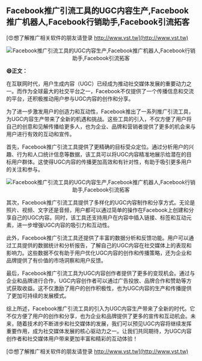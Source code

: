 ## **Facebook推广引流工具的UGC内容生产,Facebook推广机器人,Facebook行销助手,Facebook引流拓客**

[😍想了解推广相关软件的朋友请登录 http://www.vst.tw](http://www.vst.tw)

 <center><img src="https://vst.tw/MP4/tuiguang/png/7.png" alt="Facebook推广引流工具的UGC内容生产,Facebook推广机器人,Facebook行销助手,Facebook引流拓客"></center>

**😄正文：**

在互联网时代，用户生成内容（UGC）已经成为推动社交媒体发展的重要动力之一。而作为全球最大的社交平台之一，Facebook不仅提供了一个传播信息和交流的平台，还积极推动用户参与UGC内容的创作和分享。

为了进一步激发用户的创造力和互动性，Facebook推出了一系列推广引流工具，为UGC内容生产带来了全新的机遇和挑战。这些工具的引入，不仅方便了用户将自己的创意和见解传播给更多人，也为企业、品牌和营销者提供了更多的机会来与用户进行有效的互动和宣传。

首先，Facebook推广引流工具提供了更精确的目标受众定位。通过分析用户的兴趣、行为和人口统计信息等数据，该工具可以将UGC内容精准地展示给潜在的目标用户群体。这使得UGC内容的传播更加高效和有针对性，有助于吸引更多用户的关注和参与。

 <center><img src="https://vst.tw/MP4/tuiguang/png/5.png" alt="Facebook推广引流工具的UGC内容生产,Facebook推广机器人,Facebook行销助手,Facebook引流拓客"></center>

其次，Facebook推广引流工具提供了多样化的UGC内容制作和分享方式。无论是照片、视频、文字还是音频，用户都可以通过简单的操作在Facebook上创建和分享自己的UGC内容。同时，该工具还支持用户在内容中插入链接、标签和互动元素，进一步增强UGC内容的吸引力和互动性。

此外，Facebook推广引流工具还提供了丰富的数据分析和反馈功能。用户可以通过工具提供的数据统计和分析报告，了解自己的UGC内容在社交媒体上的表现和影响力。这些数据不仅有助于用户优化UGC内容的创作和传播策略，还为企业和品牌提供了有价值的市场洞察和用户反馈。

最后，Facebook推广引流工具为UGC内容创作者提供了更多的变现机会。通过与企业和品牌进行合作，UGC内容创作者可以通过广告投放、品牌合作和赞助等方式获取收益。这不仅激励了用户的创作积极性，也为UGC内容的生产和传播提供了更加可持续的发展模式。

综上所述，Facebook推广引流工具的引入为UGC内容生产带来了全新的时代。它不仅方便了用户的创作和分享，也为企业和品牌提供了更多的宣传和互动机会。未来，随着技术的不断进步和社交媒体的发展，我们可以预见UGC内容将继续发挥重要作用，成为社交媒体发展的核心驱动力之一。让我们共同期待，为UGC内容创作者和社交媒体用户带来更加丰富和精彩的互动体验！

[😍想了解推广相关软件的朋友请登录 http://www.vst.tw](http://www.vst.tw)



